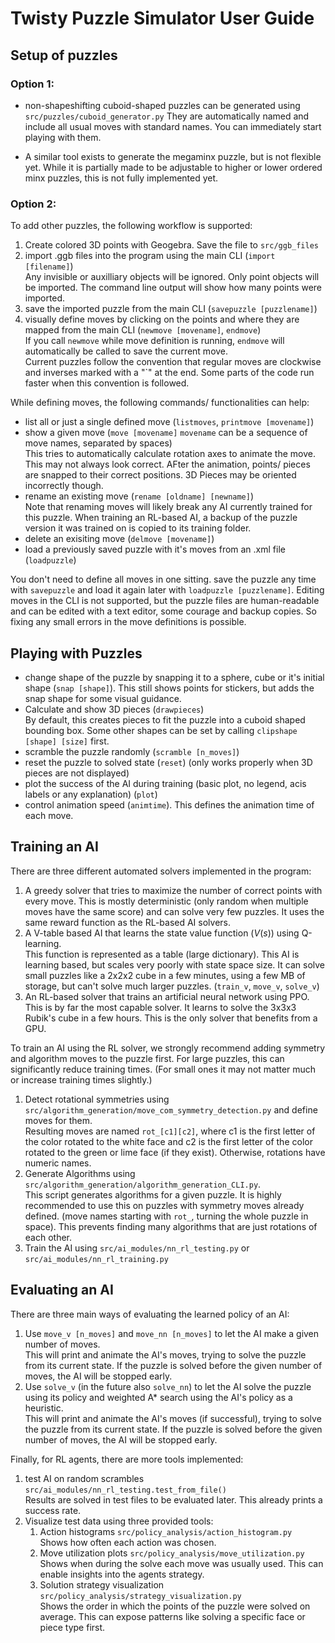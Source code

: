 # Twisty Puzzle Simulator User Guide

## Setup of puzzles
### Option 1:
- non-shapeshifting cuboid-shaped puzzles can be generated using `src/puzzles/cuboid_generator.py` They are automatically named and include all usual moves with standard names. You can immediately start playing with them.

- A similar tool exists to generate the megaminx puzzle, but is not flexible yet. While it is partially made to be adjustable to higher or lower ordered minx puzzles, this is not fully implemented yet.

### Option 2:
To add other puzzles, the following workflow is supported:
1. Create colored 3D points with Geogebra. Save the file to `src/ggb_files`
2. import .ggb files into the program using the main CLI (`import [filename]`)  
   Any invisible or auxilliary objects will be ignored. Only point objects will be imported. The command line output will show how many points were imported.
3. save the imported puzzle from the main CLI (`savepuzzle [puzzlename]`)
4. visually define moves by clicking on the points and where they are mapped from the main CLI (`newmove [movename]`, `endmove`)  
   If you call `newmove` while move definition is running, `endmove` will automatically be called to save the current move.  
   Current puzzles follow the convention that regular moves are clockwise and inverses marked with a "`" at the end. Some parts of the code run faster when this convention is followed.

While defining moves, the following commands/ functionalities can help:
- list all or just a single defined move (`listmoves`, `printmove [movename]`)
- show a given move (`move [movename]` `movename` can be a sequence of move names, separated by spaces)  
  This tries to automatically calculate rotation axes to animate the move. This may not always look correct. AFter the animation, points/ pieces are snapped to their correct positions. 3D Pieces may be oriented incorrectly though.
- rename an existing move (`rename [oldname] [newname]`)  
  Note that renaming moves will likely break any AI currently trained for this puzzle. When training an RL-based AI, a backup of the puzzle version it was trained on is copied to its training folder.
- delete an exisiting move (`delmove [movename]`)
- load a previously saved puzzle with it's moves from an .xml file (`loadpuzzle`)

You don't need to define all moves in one sitting. save the puzzle any time with `savepuzzle` and load it again later with `loadpuzzle [puzzlename]`. Editing moves in the CLI is not supported, but the puzzle files are human-readable and can be edited with a text editor, some courage and backup copies. So fixing any small errors in the move definitions is possible.

## Playing with Puzzles
- change shape of the puzzle by snapping it to a sphere, cube or it's initial shape (`snap [shape]`).
  This still shows points for stickers, but adds the snap shape for some visual guidance.
- Calculate and show 3D pieces (`drawpieces`)  
  By default, this creates pieces to fit the puzzle into a cuboid shaped bounding box. Some other shapes can be set by calling `clipshape [shape] [size]` first.
- scramble the puzzle randomly (`scramble [n_moves]`)
- reset the puzzle to solved state (`reset`) (only works properly when 3D pieces are not displayed)
- plot the success of the AI during training (basic plot, no legend, acis labels or any explanation) (`plot`)
- control animation speed (`animtime`). This defines the animation time of each move.

## Training an AI
There are three different automated solvers implemented in the program:
1. A greedy solver that tries to maximize the number of correct points with every move. This is mostly deterministic (only random when multiple moves have the same score) and can solve very few puzzles. It uses the same reward function as the RL-based AI solvers.
2. A V-table based AI that learns the state value function ($V(s)$) using Q-learning.  
   This function is represented as a table (large dictionary). This AI is learning based, but scales very poorly with state space size. It can solve small puzzles like a 2x2x2 cube in a few minutes, using a few MB of storage, but can't solve much larger puzzles. (`train_v`, `move_v`, `solve_v`)
3. An RL-based solver that trains an artificial neural network using PPO. This is by far the most capable solver. It learns to solve the 3x3x3 Rubik's cube in a few hours. This is the only solver that benefits from a GPU.

To train an AI using the RL solver, we strongly recommend adding symmetry and algorithm moves to the puzzle first. For large puzzles, this can significantly reduce training times. (For small ones it may not matter much or increase training times slightly.)
1. Detect rotational symmetries using `src/algorithm_generation/move_com_symmetry_detection.py` and define moves for them.  
   Resulting moves are named `rot_[c1][c2]`, where c1 is the first letter of the color rotated to the white face and c2 is the first letter of the color rotated to the green or lime face (if they exist). Otherwise, rotations have numeric names.
2. Generate Algorithms using `src/algorithm_generation/algorithm_generation_CLI.py`.  
   This script generates algorithms for a given puzzle. It is highly recommended to use this on puzzles with symmetry moves already defined. (move names starting with `rot_`, turning the whole puzzle in space). This prevents finding many algorithms that are just rotations of each other.
3. Train the AI using `src/ai_modules/nn_rl_testing.py` or `src/ai_modules/nn_rl_training.py`

## Evaluating an AI
There are three main ways of evaluating the learned policy of an AI:
1. Use `move_v [n_moves]` and `move_nn [n_moves]` to let the AI make a given number of moves.  
   This will print and animate the AI's moves, trying to solve the puzzle from its current state. If the puzzle is solved before the given number of moves, the AI will be stopped early.
2. Use `solve_v` (in the future also `solve_nn`) to let the AI solve the puzzle using its policy and weighted A* search using the AI's policy as a heuristic.  
   This will print and animate the AI's moves (if successful), trying to solve the puzzle from its current state. If the puzzle is solved before the given number of moves, the AI will be stopped early.

Finally, for RL agents, there are more tools implemented:
1. test AI on random scrambles `src/ai_modules/nn_rl_testing.test_from_file()`  
   Results are solved in test files to be evaluated later. This already prints a success rate.
2. Visualize test data using three provided tools:
   1. Action histograms `src/policy_analysis/action_histogram.py`  
    Shows how often each action was chosen.
   2. Move utilization plots `src/policy_analysis/move_utilization.py`  
      Shows when during the solve each move was usually used. This can enable insights into the agents strategy.
    3. Solution strategy visualization `src/policy_analysis/strategy_visualization.py`  
      Shows the order in which the points of the puzzle were solved on average. This can expose patterns like solving a specific face or piece type first.